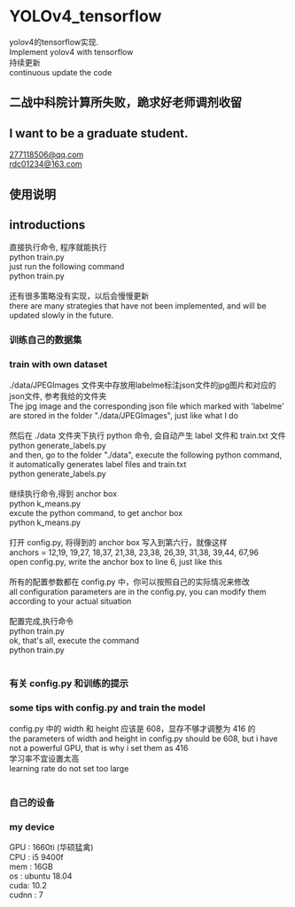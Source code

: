 # YOLOv4_tensorflow
yolov4的tensorflow实现. <br/>
Implement yolov4 with tensorflow<br/>
持续更新<br/>
continuous update the code<br/>

## 二战中科院计算所失败，跪求好老师调剂收留
## I want to be a graduate student.
277118506@qq.com<br/>
rdc01234@163.com<br/>
## 使用说明
## introductions
直接执行命令, 程序就能执行<br/>
python train.py<br/>
just run the following command<br/>
python train.py<br/>
<br/>
还有很多策略没有实现，以后会慢慢更新</br>
there are many strategies that have not been implemented, and will be updated slowly in the future.
### 训练自己的数据集
### train with own dataset
./data/JPEGImages 文件夹中存放用labelme标注json文件的jpg图片和对应的json文件, 参考我给的文件夹<br/>
The jpg image and the corresponding json file which marked with 'labelme' are stored in the folder "./data/JPEGImages", just like what I do<br/>
<br/>
然后在 ./data 文件夹下执行 python 命令, 会自动产生 label 文件和 train.txt 文件<br/>
python generate_labels.py<br/>
and then, go to the folder "./data", execute the following python command, it automatically generates label files and train.txt<br/>
python generate_labels.py<br/>
<br/>
继续执行命令,得到 anchor box<br/>
python k_means.py<br/>
excute the python command, to get anchor box<br/>
python k_means.py<br/>
<br/>
打开 config.py, 将得到的 anchor box 写入到第六行，就像这样<br/>
anchors = 12,19, 19,27, 18,37, 21,38, 23,38, 26,39, 31,38, 39,44, 67,96<br/>
open config.py, write the anchor box to line 6, just like this<br/>
<br/>
所有的配置参数都在 config.py 中，你可以按照自己的实际情况来修改<br/>
all configuration parameters are in the config.py, you can modify them according to your actual situation<br/>
<br/>
配置完成,执行命令<br/>
python train.py<br/>
ok, that's all, execute the command<br/>
python train.py<br/>
<br/>
### 有关 config.py 和训练的提示
### some tips with config.py and train the model
config.py 中的 width 和 height 应该是 608，显存不够才调整为 416 的<br/>
the parameters of width and height in config.py should be 608, but i have not a powerful GPU, that is why i set them as 416<br/>
学习率不宜设置太高<br/>
learning rate do not set too large<br/>
<br/>
### 自己的设备
### my device
GPU : 1660ti (华硕猛禽)<br/>
CPU : i5 9400f<br/>
mem : 16GB<br/>
os  : ubuntu 18.04<br/>
cuda: 10.2<br/>
cudnn : 7<br/>

